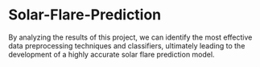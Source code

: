 # Solar-Flare-Prediction
By analyzing the results of this project, we can identify the most effective data preprocessing techniques and classifiers, ultimately leading to the development of a highly accurate solar flare prediction model.
